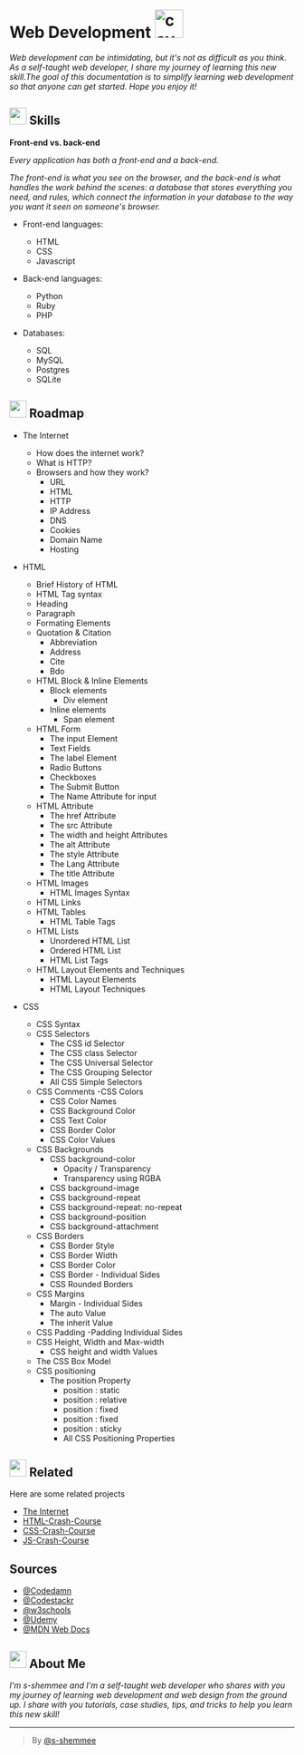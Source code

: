 # Web Development <img src="https://media.giphy.com/media/juua9i2c2fA0AIp2iq/giphy.gif" alt="cover" width="50"/>

*Web development can be intimidating, but it's not as difficult as you think.* <br/>*As a self-taught web developer, I share my journey of learning this new skill.The goal of this documentation is to simplify learning web development so that anyone can get started. Hope you enjoy it!*


## <img src="https://media.giphy.com/media/RkcB9I0YnRiN6OQitv/giphy.gif" width="30"/> Skills

**Front-end vs. back-end**

*Every application has both a front-end and a back-end.*

*The front-end is what you see on the browser, and the back-end is what handles the work behind the scenes: a database that stores everything you need, and rules, which connect the information in your database to the way you want it seen on someone's browser.*

- Front-end languages: 
  - HTML
  - CSS
  - Javascript

- Back-end languages: 
  - Python 
  - Ruby
  - PHP 

- Databases: 
  - SQL
  - MySQL
  - Postgres  
  - SQLite



## <img src="https://media.giphy.com/media/5mgkHUz6GdNj1YOAgC/giphy.gif" width="30"/> Roadmap

- The Internet
  - How does the internet work?
  - What is HTTP?
  - Browsers and how they work?
    - URL
    - HTML
    - HTTP
    - IP Address
    - DNS
    - Cookies
    - Domain Name
    - Hosting
- HTML
  - Brief History of HTML
  - HTML Tag syntax
  - Heading
  - Paragraph
  - Formating Elements
  - Quotation & Citation
     - Abbreviation
     - Address
     - Cite
     - Bdo
  - HTML Block & Inline Elements
    - Block elements
      - Div element
    - Inline elements
      - Span element
  - HTML Form
    - The input Element
    - Text Fields
    - The label Element
    - Radio Buttons
    - Checkboxes
    - The Submit Button
    - The Name Attribute for input
  - HTML Attribute
    - The href Attribute
    - The src Attribute
    - The width and height Attributes
    - The alt Attribute
    - The style Attribute
    - The Lang Attribute
    - The title Attribute
  - HTML Images
    - HTML Images Syntax
  - HTML Links
  - HTML Tables
    - HTML Table Tags
  - HTML Lists
    - Unordered HTML List
    - Ordered HTML List
    - HTML List Tags
  - HTML Layout Elements and Techniques
    - HTML Layout Elements
    - HTML Layout Techniques

- CSS
  - CSS Syntax
  - CSS Selectors
    - The CSS id Selector
    - The CSS class Selector
    - The CSS Universal Selector
    - The CSS Grouping Selector
    - All CSS Simple Selectors
  - CSS Comments
    -CSS Colors
    - CSS Color Names
    - CSS Background Color
    - CSS Text Color
    - CSS Border Color
    - CSS Color Values
  - CSS Backgrounds
    - CSS background-color
      - Opacity / Transparency
      - Transparency using RGBA
    - CSS background-image
    - CSS background-repeat
    - CSS background-repeat: no-repeat
    - CSS background-position
    - CSS background-attachment
  - CSS Borders
    - CSS Border Style
    - CSS Border Width
    - CSS Border Color
    - CSS Border - Individual Sides
    - CSS Rounded Borders
  - CSS Margins
    - Margin - Individual Sides
    - The auto Value
    - The inherit Value
  - CSS Padding
    -Padding Individual Sides
  - CSS Height, Width and Max-width
    - CSS height and width Values
  - The CSS Box Model
  - CSS positioning
    - The position Property
      - position : static
      - position : relative
      - position : fixed
      - position : fixed
      - position : sticky
      - All CSS Positioning Properties



## <img src="https://media.giphy.com/media/WQINRXYXaqVx6g4Eza/giphy.gif" width="30"/> Related

Here are some related projects

- [The Internet](https://github.com/s-shemmee/Web-Development/blob/main/1-The-Internet.md)
- [HTML-Crash-Course](https://github.com/s-shemmee/Web-Development/blob/main/2-HTML-Crash-Course.md)
- [CSS-Crash-Course](https://github.com/s-shemmee/Web-Development/blob/main/3-CSS-Crash-Course.md)
- [JS-Crash-Course]()


## Sources

- [@Codedamn](https://codedamn.com)
- [@Codestackr](https://courses.codestackr.com)
- [@w3schools](https://www.w3schools.com)
- [@Udemy](https://www.udemy.com)
- [@MDN Web Docs](https://developer.mozilla.org/en-US/)


##  <img src="https://media.giphy.com/media/lGhBlBMIN2XsEteTN3/giphy.gif" width="30"/> About Me 
*I'm s-shemmee and I'm a self-taught web developer who shares with you my journey of learning web development and web design from the ground up. I share with you tutorials, case studies, tips, and tricks to help you learn this new skill!*

---

> By [@s-shemmee](https://www.github.com/s-shemmee)

